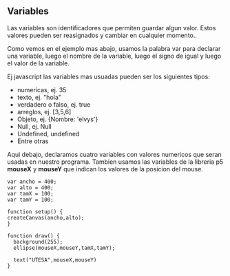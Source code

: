 ## Variables ##

Las variables son identificadores que permiten guardar algun valor. Estos valores pueden ser reasignados y cambiar en cualquier momento..

Como vemos en el ejemplo mas abajo, usamos la palabra var para declarar una variable, luego el nombre de la variable, luego el signo de igual y luego el valor de la variable.

Ej javascript las variables mas usuadas pueden ser los siguientes tipos:

* numericas, ej. 35
* texto, ej. "hola"
* verdadero o falso, ej. true
* arreglos, ej. [3,5,6]
* Objeto, ej. {Nombre: 'elvys'}
* Null, ej. Null
* Undefined, undefined
* Entre otras


Aqui debajo, declaramos cuatro variables con valores numericos que seran usadas en nuestro programa. Tambien usamos las variables de la libreria p5 __mouseX__ y __mouseY__ que indican los valores de la posicion del mouse.

```
var ancho = 400;
var alto = 400;
var tamX = 100;
var tamY = 100;

function setup() {
createCanvas(ancho,alto);
}

function draw() {
  background(255);
  ellipse(mouseX,mouseY,tamX,tamY);

  text("UTESA",mouseX,mouseY)
}
```
